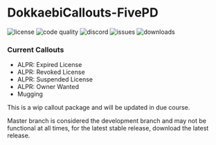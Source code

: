 # DokkaebiCallouts-FivePD

![license](https://img.shields.io/github/license/xsklzxdokkaebi/DokkaebiCallouts-FivePD?style=for-the-badge)
![code quality](https://img.shields.io/codacy/grade/7aaee8a9dcb941c9b245333a59967b15?style=for-the-badge)
![discord](https://img.shields.io/discord/772551988683472956?style=for-the-badge)
![issues](https://img.shields.io/github/issues/xsklzxdokkaebi/DokkaebiCallouts-FivePD?style=for-the-badge)
![downloads](https://img.shields.io/github/downloads/xsklzxdokkaebi/DokkaebiCallouts-FivePD/total?style=for-the-badge)

### Current Callouts
- ALPR: Expired License
- ALPR: Revoked License
- ALPR: Suspended License
- ALPR: Owner Wanted
- Mugging

This is a wip callout package and will be updated in due course.

Master branch is considered the development branch and may not be functional at all times, for the latest stable release, download the latest release.

